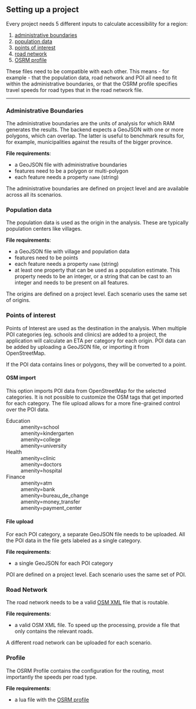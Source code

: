 ## Setting up a project
Every project needs 5 different inputs to calculate accessibility for a region:

1. [administrative boundaries](#/en/help#administrative-boundaries)
2. [population data](#/en/help#population-data)
3. [points of interest](#/en/help#points-of-interest)
4. [road network](#/en/help#road-network)
5. [OSRM profile](#/en/help#profile)

These files need to be compatible with each other. This means - for example - that the population data, road network and POI all need to fit within the administrative boundaries, or that the OSRM profile specifies travel speeds for road types that in the road network file.

----

### Administrative Boundaries
The administrative boundaries are the units of analysis for which RAM generates the results. The backend expects a GeoJSON with one or more polygons, which can overlap. The latter is useful to benchmark results for, for example, municipalities against the results of the bigger province.

__File requirements__:

  - a GeoJSON file with administrative boundaries
  - features need to be a polygon or multi-polygon
  - each feature needs a property `name` (string)

The administrative boundaries are defined on project level and are available across all its scenarios.

### Population data
The population data is used as the origin in the analysis. These are typically population centers like villages.

__File requirements__:

  - a GeoJSON file with village and population data
  - features need to be points
  - each feature needs a property `name` (string)
  - at least one property that can be used as a population estimate. This property needs to be an integer, or a string that can be cast to an integer and needs to be present on all features.

The origins are defined on a project level. Each scenario uses the same set of origins.

### Points of interest
Points of Interest are used as the destination in the analysis. When multiple POI categories (eg. schools and clinics) are added to a project, the application will calculate an ETA per category for each origin. POI data can be added by uploading a GeoJSON file, or importing it from OpenStreetMap.

If the POI data contains lines or polygons, they will be converted to a point.

#### OSM import
This option imports POI data from OpenStreetMap for the selected categories. It is not possible to customize the OSM tags that get imported for each category. The file upload allows for a more fine-grained control over the POI data.

<dl class="dl-horizontal">
  <dt>Education</dt>
    <dd>amenity=school</dd>
    <dd>amenity=kindergarten</dd>
    <dd>amenity=college</dd>
    <dd>amenity=university</dd>
  <dt>Health</dt>
    <dd>amenity=clinic</dd>
    <dd>amenity=doctors</dd>
    <dd>amenity=hospital</dd>
  <dt>Finance</dt>
    <dd>amenity=atm</dd>
    <dd>amenity=bank</dd>
    <dd>amenity=bureau_de_change</dd>
    <dd>amenity=money_transfer</dd>
    <dd>amenity=payment_center</dd>
</dl>

#### File upload
For each POI category, a separate GeoJSON file needs to be uploaded. All the POI data in the file gets labeled as a single category.

__File requirements__:

  - a single GeoJSON for each POI category

POI are defined on a project level. Each scenario uses the same set of POI.

### Road Network
The road network needs to be a valid [OSM XML](http://wiki.openstreetmap.org/wiki/OSM_XML) file that is routable.

__File requirements__:

  - a valid OSM XML file. To speed up the processing, provide a file that only contains the relevant roads.

A different road network can be uploaded for each scenario.

### Profile
The OSRM Profile contains the configuration for the routing, most importantly the speeds per road type.

__File requirements__:

  - a lua file with the [OSRM profile](https://github.com/Project-OSRM/osrm-backend/wiki/Profiles)
